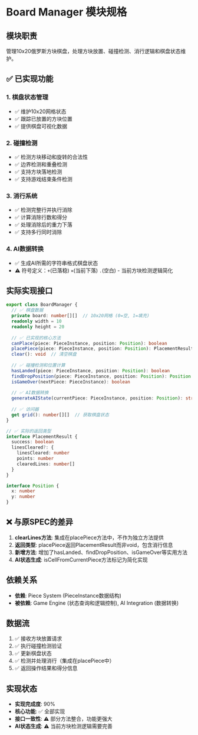 # Board Manager 模块规格

## 模块职责
管理10x20俄罗斯方块棋盘，处理方块放置、碰撞检测、消行逻辑和棋盘状态维护。

## ✅ 已实现功能

### 1. 棋盘状态管理
- ✅ 维护10x20网格状态
- ✅ 跟踪已放置的方块位置
- ✅ 提供棋盘可视化数据

### 2. 碰撞检测
- ✅ 检测方块移动和旋转的合法性
- ✅ 边界检测和重叠检测
- ✅ 支持方块落地检测
- ✅ 支持游戏结束条件检测

### 3. 消行系统
- ✅ 检测完整行并执行消除
- ✅ 计算消除行数和得分
- ✅ 处理消除后的重力下落
- ✅ 支持多行同时消除

### 4. AI数据转换
- ✅ 生成AI所需的字符串格式棋盘状态
- ⚠️ 符号定义：`+`(已落稳) `×`(当前下落) `.`(空白) - 当前方块检测逻辑简化

## 实际实现接口

```typescript
export class BoardManager {
  // ✅ 棋盘数据
  private board: number[][]  // 10x20网格 (0=空, 1=填充)
  readonly width = 10
  readonly height = 20
  
  // ✅ 已实现的核心方法
  canPlace(piece: PieceInstance, position: Position): boolean
  placePiece(piece: PieceInstance, position: Position): PlacementResult
  clear(): void  // 清空棋盘
  
  // ✅ 碰撞检测和位置计算
  hasLanded(piece: PieceInstance, position: Position): boolean
  findDropPosition(piece: PieceInstance, position: Position): Position
  isGameOver(nextPiece: PieceInstance): boolean
  
  // ✅ AI数据转换
  generateAIState(currentPiece: PieceInstance, position: Position): string
  
  // ✅ 访问器
  get grid(): number[][]  // 获取棋盘状态
}

// ✅ 实际的返回类型
interface PlacementResult {
  success: boolean
  linesCleared?: {
    linesCleared: number
    points: number
    clearedLines: number[]
  }
}

interface Position {
  x: number
  y: number
}
```

## ❌ 与原SPEC的差异

1. **clearLines方法**: 集成在placePiece方法中，不作为独立方法提供
2. **返回类型**: placePiece返回PlacementResult而非void，包含消行信息
3. **新增方法**: 增加了hasLanded、findDropPosition、isGameOver等实用方法
4. **AI状态生成**: isCellFromCurrentPiece方法标记为简化实现

## 依赖关系
- **依赖**: Piece System (PieceInstance数据结构)
- **被依赖**: Game Engine (状态查询和逻辑控制), AI Integration (数据转换)

## 数据流
1. ✅ 接收方块放置请求
2. ✅ 执行碰撞检测验证
3. ✅ 更新棋盘状态
4. ✅ 检测并处理消行（集成在placePiece中）
5. ✅ 返回操作结果和得分信息

## 实现状态
- **实现完成度**: 90%
- **核心功能**: ✅ 全部实现
- **接口一致性**: ⚠️ 部分方法整合，功能更强大
- **AI状态生成**: ⚠️ 当前方块检测逻辑需要完善